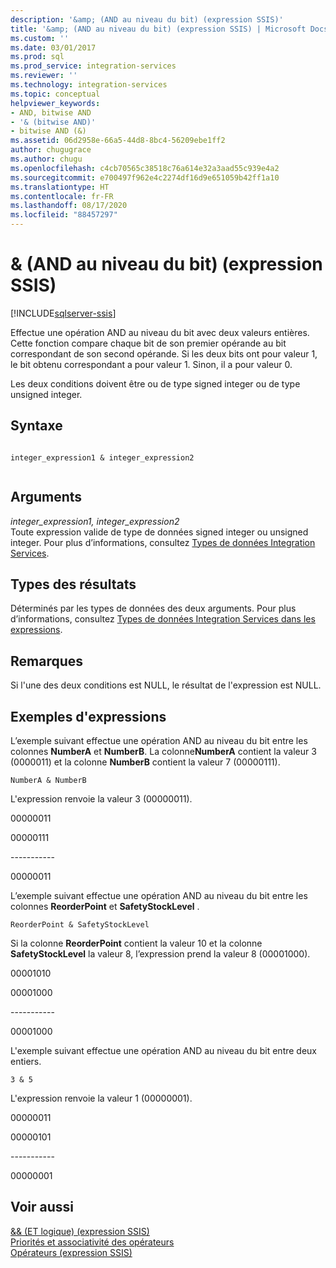 ```yaml
---
description: '&amp; (AND au niveau du bit) (expression SSIS)'
title: '&amp; (AND au niveau du bit) (expression SSIS) | Microsoft Docs'
ms.custom: ''
ms.date: 03/01/2017
ms.prod: sql
ms.prod_service: integration-services
ms.reviewer: ''
ms.technology: integration-services
ms.topic: conceptual
helpviewer_keywords:
- AND, bitwise AND
- '& (bitwise AND)'
- bitwise AND (&)
ms.assetid: 06d2958e-66a5-44d8-8bc4-56209ebe1ff2
author: chugugrace
ms.author: chugu
ms.openlocfilehash: c4cb70565c38518c76a614e32a3aad55c939e4a2
ms.sourcegitcommit: e700497f962e4c2274df16d9e651059b42ff1a10
ms.translationtype: HT
ms.contentlocale: fr-FR
ms.lasthandoff: 08/17/2020
ms.locfileid: "88457297"
---
```

# <a name="amp-bitwise-and-ssis-expression"></a>&amp; (AND au niveau du bit) (expression SSIS)

[!INCLUDE[sqlserver-ssis](../../includes/applies-to-version/sqlserver-ssis.md)]


  Effectue une opération AND au niveau du bit avec deux valeurs entières. Cette fonction compare chaque bit de son premier opérande au bit correspondant de son second opérande. Si les deux bits ont pour valeur 1, le bit obtenu correspondant a pour valeur 1. Sinon, il a pour valeur 0.  
  
 Les deux conditions doivent être ou de type signed integer ou de type unsigned integer.  
  
## <a name="syntax"></a>Syntaxe  
  
```  
  
integer_expression1 & integer_expression2  
  
```  
  
## <a name="arguments"></a>Arguments  
 *integer_expression1, integer_expression2*  
 Toute expression valide de type de données signed integer ou unsigned integer. Pour plus d’informations, consultez [Types de données Integration Services](../../integration-services/data-flow/integration-services-data-types.md).  
  
## <a name="result-types"></a>Types des résultats  
 Déterminés par les types de données des deux arguments. Pour plus d’informations, consultez [Types de données Integration Services dans les expressions](../../integration-services/expressions/integration-services-data-types-in-expressions.md).  
  
## <a name="remarks"></a>Remarques  
 Si l'une des deux conditions est NULL, le résultat de l'expression est NULL.  
  
## <a name="expression-examples"></a>Exemples d'expressions  
 L’exemple suivant effectue une opération AND au niveau du bit entre les colonnes **NumberA** et **NumberB**. La colonne**NumberA** contient la valeur 3 (0000011) et la colonne **NumberB** contient la valeur 7 (00000111).  
  
```  
NumberA & NumberB  
```  
  
 L'expression renvoie la valeur 3 (00000011).  
  
 00000011  
  
 00000111  
  
 ----------\-  
  
 00000011  
  
 L’exemple suivant effectue une opération AND au niveau du bit entre les colonnes **ReorderPoint** et **SafetyStockLevel** .  
  
```  
ReorderPoint & SafetyStockLevel  
```  
  
 Si la colonne **ReorderPoint** contient la valeur 10 et la colonne **SafetyStockLevel** la valeur 8, l’expression prend la valeur 8 (00001000).  
  
 00001010  
  
 00001000  
  
 ----------\-  
  
 00001000  
  
 L'exemple suivant effectue une opération AND au niveau du bit entre deux entiers.  
  
```  
3 & 5   
```  
  
 L'expression renvoie la valeur 1 (00000001).  
  
 00000011  
  
 00000101  
  
 ----------\-  
  
 00000001  
  
## <a name="see-also"></a>Voir aussi  
 [&& &#40;ET logique&#41; &#40;expression SSIS&#41;](../../integration-services/expressions/logical-and-ssis-expression.md)   
 [Priorités et associativité des opérateurs](../../integration-services/expressions/operator-precedence-and-associativity.md)   
 [Opérateurs &#40;expression SSIS&#41;](../../integration-services/expressions/operators-ssis-expression.md)  
  
  
